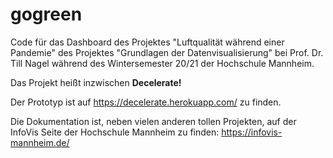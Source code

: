 # gogreen
Code für das Dashboard des Projektes "Luftqualität während einer Pandemie" des Projektes "Grundlagen der Datenvisualisierung" bei Prof. Dr. Till Nagel während des Wintersemester 20/21 der Hochschule Mannheim.

Das Projekt heißt inzwischen **Decelerate!**

Der Prototyp ist auf https://decelerate.herokuapp.com/ zu finden.

Die Dokumentation ist, neben vielen anderen tollen Projekten, auf der InfoVis Seite der Hochschule Mannheim zu finden: https://infovis-mannheim.de/
